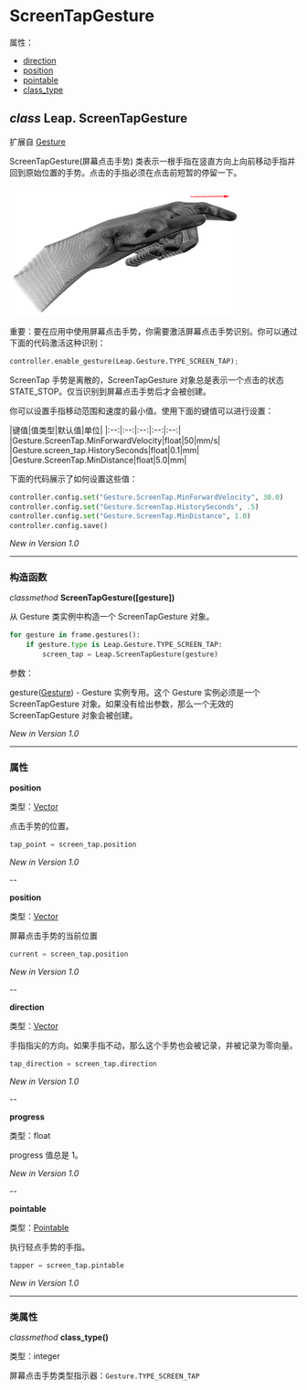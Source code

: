 # ScreenTapGesture

属性：

* [direction](#direction)
* [position](#position)
* [pointable](#pointable)
* [class_type](#class_type)


## ***class*** **Leap. ScreenTapGesture**
扩展自 [Gesture](../api/Leap.Gesture.md)

ScreenTapGesture(屏幕点击手势) 类表示一根手指在竖直方向上向前移动手指并回到原始位置的手势。点击的手指必须在点击前短暂的停留一下。

![](../../images/Leap_Gesture_Tap2.png)

重要：要在应用中使用屏幕点击手势，你需要激活屏幕点击手势识别。你可以通过下面的代码激活这种识别：

```python
controller.enable_gesture(Leap.Gesture.TYPE_SCREEN_TAP);
```

ScreenTap 手势是离散的，ScreenTapGesture 对象总是表示一个点击的状态 STATE_STOP。仅当识别到屏幕点击手势后才会被创建。

你可以设置手指移动范围和速度的最小值。使用下面的键值可以进行设置：

|键值|值类型|默认值|单位|
|:--:|:--:|:--:|:--:|:--:|
|Gesture.ScreenTap.MinForwardVelocity|float|50|mm/s|
|Gesture.screen_tap.HistorySeconds|float|0.1|mm|
|Gesture.ScreenTap.MinDistance|float|5.0|mm|

下面的代码展示了如何设置这些值：

```python
controller.config.set("Gesture.ScreenTap.MinForwardVelocity", 30.0)
controller.config.set("Gesture.ScreenTap.HistorySeconds", .5)
controller.config.set("Gesture.ScreenTap.MinDistance", 1.0)
controller.config.save()
```

*New in Version 1.0*

----

### 构造函数
*classmethod* **ScreenTapGesture([gesture])**

从 Gesture 类实例中构造一个 ScreenTapGesture 对象。

```python
for gesture in frame.gestures():
    if gesture.type is Leap.Gesture.TYPE_SCREEN_TAP:
        screen_tap = Leap.ScreenTapGesture(gesture)
```

参数：

gesture([Gesture](../api/Leap.Gesture.md)) - Gesture 实例专用。这个 Gesture 实例必须是一个 ScreenTapGesture 对象。如果没有给出参数，那么一个无效的 ScreenTapGesture 对象会被创建。

*New in Version 1.0*

----

### 属性

**position**

类型：[Vector](../api/Leap.Vector.md)

点击手势的位置。

```python
tap_point = screen_tap.position
```

*New in Version 1.0*

--

**position**

类型：[Vector](../api/Leap.Vector.md)

屏幕点击手势的当前位置

```python
current = screen_tap.position
```

*New in Version 1.0*

--

**direction**

类型：[Vector](../api/Leap.Vector.md)

手指指尖的方向。如果手指不动，那么这个手势也会被记录，并被记录为零向量。

```python
tap_direction = screen_tap.direction
```

*New in Version 1.0*

--

**progress**

类型：float

progress 值总是 1。

*New in Version 1.0*

--

**pointable**

类型：[Pointable](../api/Leap.Pointable.md)

执行轻点手势的手指。

```python
tapper = screen_tap.pintable
```

*New in Version 1.0*

----

### 类属性
*classmethod* **class_type()**

类型：integer

屏幕点击手势类型指示器：`Gesture.TYPE_SCREEN_TAP`
